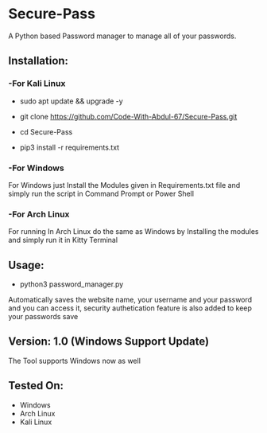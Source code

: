 # Secure-Pass
<p>A Python based Password manager to manage all of your passwords.<p/>

<h2>Installation:</h2>

<h3>-For Kali Linux</h3>

- sudo apt update && upgrade -y

- git clone https://github.com/Code-With-Abdul-67/Secure-Pass.git

- cd Secure-Pass

- pip3 install -r requirements.txt


<h3>-For Windows</h3>

<p>For Windows just Install the Modules given in Requirements.txt file and simply run the script in Command Prompt or Power Shell</p>


<h3>-For Arch Linux</h3>

<p>For running In Arch Linux do the same as Windows by Installing the modules and simply run it in Kitty Terminal</p>

<h2>Usage:</h2>
  
- python3 password_manager.py


<p>Automatically saves the website name, your username and your password and you can access it, security authetication feature is also added to keep your passwords save<p/>

<h2>Version: 1.0 (Windows Support Update)</h2>

<o>The Tool supports Windows now as well</p>


<h2>Tested On:</h2>

- Windows
- Arch Linux
- Kali Linux
    



